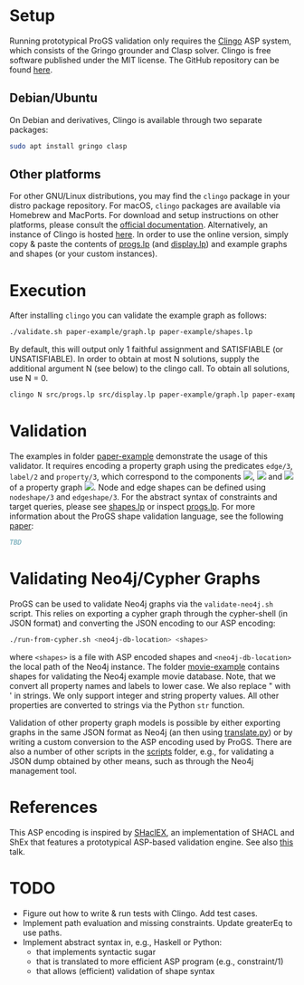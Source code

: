 # Setup

Running prototypical ProGS validation only requires the [Clingo](https://potassco.org/clingo/) ASP system, which consists of the Gringo grounder and Clasp solver.
Clingo is free software published under the MIT license. The GitHub repository can be found [here](https://github.com/potassco/clingo).

## Debian/Ubuntu

On Debian and derivatives, Clingo is available through two separate packages:

```sh
sudo apt install gringo clasp
```

## Other platforms

For other GNU/Linux distributions, you may find the ```clingo``` package in your distro package repository. For macOS, ```clingo``` packages are available via Homebrew and MacPorts.
For download and setup instructions on other platforms, please consult the [official documentation](https://potassco.org/doc/start/).
Alternatively, an instance of Clingo is hosted [here](https://potassco.org/clingo/run/). In order to use the online version, simply
copy & paste the contents of [progs.lp](src/progs.lp) (and [display.lp](src/display.lp)) and example graphs and shapes (or your custom instances).

# Execution

After installing ```clingo``` you can validate the example graph as follows:

```sh
./validate.sh paper-example/graph.lp paper-example/shapes.lp
```

By default, this will output only 1 faithful assignment and SATISFIABLE (or UNSATISFIABLE). In order to obtain at most N solutions, supply the additional argument N (see below) to the clingo call. To obtain all solutions, use N = 0.

```sh
clingo N src/progs.lp src/display.lp paper-example/graph.lp paper-example/shapes.lp
```

# Validation

The examples in folder [paper-example](paper-example) demonstrate the usage of this validator.
It requires encoding a property graph using the predicates ```edge/3```, ```label/2``` and ```property/3```, which correspond to the components <img src="https://render.githubusercontent.com/render/math?math=\rho">, <img src="https://render.githubusercontent.com/render/math?math=\lambda"> and <img src="https://render.githubusercontent.com/render/math?math=\sigma"> of a property graph <img src="https://render.githubusercontent.com/render/math?math=G = (N,E,\rho,\lambda,\sigma)">.
Node and edge shapes can be defined using ```nodeshape/3``` and ```edgeshape/3```.
For the abstract syntax of constraints and target queries, please see [shapes.lp](paper-example/shapes.lp) or inspect [progs.lp](src/progs.lp).
For more information about the ProGS shape validation language, see the following [paper](http://www.google.de):

```bibtex
TBD
```

# Validating Neo4j/Cypher Graphs

ProGS can be used to validate Neo4j graphs via the ```validate-neo4j.sh``` script.
This relies on exporting a cypher graph through the cypher-shell (in JSON format) and converting the JSON encoding to our ASP encoding:

```sh
./run-from-cypher.sh <neo4j-db-location> <shapes>
```

where ```<shapes>``` is a file with ASP encoded shapes and ```<neo4j-db-location>``` the local path of the Neo4j instance. The folder [movie-example](movie-example) contains shapes for validating the Neo4j example movie database.
Note, that we convert all property names and labels to lower case. We also replace " with ' in strings. We only support integer and string property values. All other properties are converted to strings via the Python ```str``` function.

Validation of other property graph models is possible by either exporting graphs in the same JSON format as Neo4j (an then using [translate.py](scripts/translate.py)) or by writing a custom conversion to the ASP encoding used by ProGS.
There are also a number of other scripts in the [scripts](scripts) folder, e.g., for validating a JSON dump obtained by other means, such as through the Neo4j management tool.

# References

This ASP encoding is inspired by [SHaclEX](https://github.com/weso/shaclex), an implementation of SHACL and ShEx that
features a prototypical ASP-based validation engine. See also [this](https://labra.weso.es/pdf/2018_SlidesNegationRecursionValidatingRDF.pdf) talk.

# TODO

- Figure out how to write & run tests with Clingo. Add test cases.
- Implement path evaluation and missing constraints. Update greaterEq to use paths.
- Implement abstract syntax in, e.g., Haskell or Python:
  - that implements syntactic sugar
  - that is translated to more efficient ASP program (e.g., constraint/1)
  - that allows (efficient) validation of shape syntax
